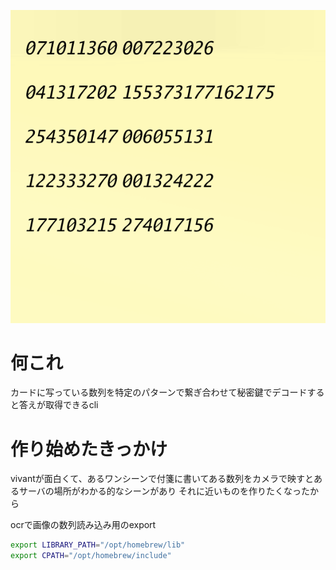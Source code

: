 ![](./save.png)
# 何これ
カードに写っている数列を特定のパターンで繋ぎ合わせて秘密鍵でデコードすると答えが取得できるcli
# 作り始めたきっかけ
vivantが面白くて、あるワンシーンで付箋に書いてある数列をカメラで映すとあるサーバの場所がわかる的なシーンがあり
それに近いものを作りたくなったから


ocrで画像の数列読み込み用のexport
```sh
export LIBRARY_PATH="/opt/homebrew/lib"
export CPATH="/opt/homebrew/include"
```
